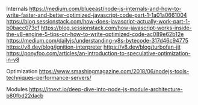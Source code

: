 
Internals
https://medium.com/blueeast/node-js-internals-and-how-to-write-faster-and-better-optimized-javascript-code-part-1-1a01a0661004
https://blog.sessionstack.com/how-does-javascript-actually-work-part-1-b0bacc073cf
https://blog.sessionstack.com/how-javascript-works-inside-the-v8-engine-5-tips-on-how-to-write-optimized-code-ac089e62b12e
https://medium.com/dailyjs/understanding-v8s-bytecode-317d46c94775
https://v8.dev/blog/ignition-interpreter
https://v8.dev/blog/turbofan-jit
https://ponyfoo.com/articles/an-introduction-to-speculative-optimization-in-v8




Optimization
https://www.smashingmagazine.com/2018/06/nodejs-tools-techniques-performance-servers/


Modules
https://itnext.io/deep-dive-into-node-js-module-architecture-b80fbd22dacb
